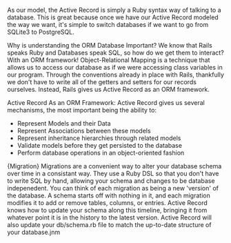 As our model, the Active Record is simply a Ruby syntax way of talking to a database. This is great because once we have our Active Record modeled the way we want, it's simple to switch databases if we want to go from SQLite3 to PostgreSQL.

Why is understanding the ORM Database Important?
We know that Rails speaks Ruby and Databases speak SQL, so how do we get them to interact? With an ORM framework! Object-Relational Mapping is a technique that allows us to access our database as if we were accessing class variables in our program. Through the conventions already in place with Rails, thankfully we don't have to write all of the getters and setters for our records ourselves. Instead, Rails gives us Active Record as an ORM framework.

Active Record As an ORM Framework:
Active Record gives us several mechanisms, the most important being the ability to:
- Represent Models and their Data
- Represent Associations between these models
- Represent inheritance hierarchies through related models
- Validate models before they get persisted to the database
- Perform database operations in an object-oriented fashion

{Migration} 
Migrations are a convenient way to alter your database schema over time in a consistant way. They use a Ruby DSL so that you don't have to write SQL by hand, allowing your schema and changes to be database indepenedent. 
You can think of each migration as being a new 'version' of the database. A schema starts off with nothing in it, and each migration modifies it to add or remove tables, columns, or entries. Active Record knows how to update your schema along this timeline, bringing it from whatever point it is in the history to the latest version. Active Record will also update your db/schema.rb file to match the up-to-date structure of your database.jnm